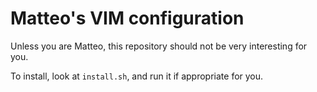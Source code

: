 # Matteo's VIM configuration

Unless you are Matteo, this repository should not be very interesting for you.

To install, look at `install.sh`, and run it if appropriate for you.

